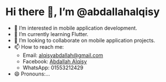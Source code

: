 # Hi there 👋, I’m @abdallahalqisy

- 👀 I’m interested in mobile application development.
- 🌱 I’m currently learning Flutter.
- 💞️ I’m looking to collaborate on mobile application projects.
- 📫 How to reach me: 
  - Email: alqisyabdallah@gmail.com
  - Facebook: [Abdallah Alqisy](https://www.facebook.com/abdallah.alqisy.7)
  - WhatsApp: 01553212429
- 😄 Pronouns:...

<!---
abdallahalqisy/abdallahalqisy is a ✨ special ✨ repository because its `README.md` (this file) appears on your GitHub profile.
You can click the Preview link to take a look at your changes.
--->
